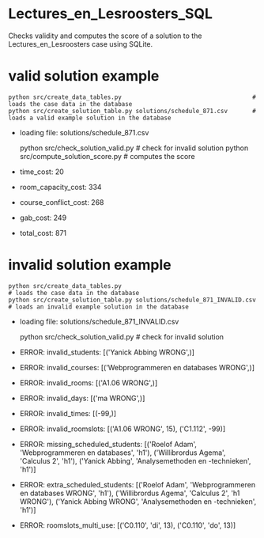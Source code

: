 # Lectures_en_Lesroosters_SQL
Checks validity and computes the score of a solution to the Lectures_en_Lesroosters case using SQLite.

# valid solution example 

    python src/create_data_tables.py                                     # loads the case data in the database
    python src/create_solution_table.py solutions/schedule_871.csv       # loads a valid example solution in the database
* loading file:  solutions/schedule_871.csv

    python src/check_solution_valid.py                                   # check for invalid solution
    python src/compute_solution_score.py                                 # computes the score
* time_cost: 20
* room_capacity_cost: 334
* course_conflict_cost: 268
* gab_cost: 249
* total_cost: 871

# invalid solution example 

    python src/create_data_tables.py                                      # loads the case data in the database
    python src/create_solution_table.py solutions/schedule_871_INVALID.csv  # loads an invalid example solution in the database
* loading file:  solutions/schedule_871_INVALID.csv
   
    python src/check_solution_valid.py                                    # check for invalid solution
* ERROR: invalid_students: [('Yanick Abbing WRONG',)]
* ERROR: invalid_courses: [('Webprogrammeren en databases WRONG',)]
* ERROR: invalid_rooms: [('A1.06 WRONG',)]
* ERROR: invalid_days: [('ma WRONG',)]
* ERROR: invalid_times: [(-99,)]
* ERROR: invalid_roomslots: [('A1.06 WRONG', 15), ('C1.112', -99)]
* ERROR: missing_scheduled_students: [('Roelof Adam', 'Webprogrammeren en databases', 'h1'), ('Willibrordus Agema', 'Calculus 2', 'h1'), ('Yanick Abbing', 'Analysemethoden en -technieken', 'h1')]
* ERROR: extra_scheduled_students: [('Roelof Adam', 'Webprogrammeren en databases WRONG', 'h1'), ('Willibrordus Agema', 'Calculus 2', 'h1 WRONG'), ('Yanick Abbing WRONG', 'Analysemethoden en -technieken', 'h1')]
* ERROR: roomslots_multi_use: [('C0.110', 'di', 13), ('C0.110', 'do', 13)]
